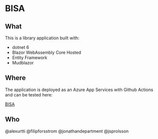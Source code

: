 # BISA

## What

This is a library application built with:

- dotnet 6
- Blazor WebAssembly Core Hosted
- Entity Framework
- Mudblazor

## Where

The application is deployed as an Azure App Services with Github Actions and can be tested here:

[BISA](https://bisabisa.azurewebsites.net/)

## Who

@alexurtti
@filipforsstrom
@jonathandepartment
@jsprolsson